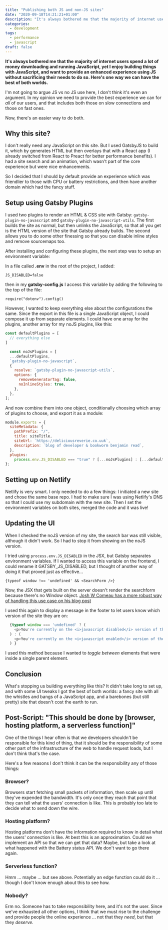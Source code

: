 ```yaml
---
title: "Publishing both JS and non-JS sites"
date: "2020-09-18T14:21:21+01:00"
description: "It's always bothered me that the majority of internet users spend a lot of money downloading and running JavaScript, yet I enjoy building things with JavaScript, and want to provide an enhanced experience using JS ... without sacrificing their needs to do so. Now, there's an easier way to do both."
categories:
  - development
tags:
  - performance
  - javascript
draft: false
---
```


**It's always bothered me that the majority of internet users spend a lot of money downloading and running JavaScript, yet I enjoy building things with JavaScript, and want to provide an enhanced experience using JS without sacrificing their needs to do so. Here's one way we can have the best of both worlds.**

I'm not going to argue JS vs no JS use here, I don't think it's even an argument. In my opinion we need to provide the best experience we can for _all_ of our users, and that includes both those on slow connections and those on fast ones.

Now, there's an easier way to do both.

## Why this site?

I don't really need any JavaScript on this site. But I used GatsbyJS to build it, which by generates HTML but then overlays that with a React app (I already switched from React to Preact for better performance benefits). I had a site search and an animation, which wasn't part of the core experience but were nice enhancements.

So I decided that I should by default provide an experience which was friendlier to those with CPU or battery restrictions, and then have another domain which had the fancy stuff.

## Setup using Gatsby Plugins

I used two plugins to render an HTML & CSS site with Gatsby: `gatsby-plugin-no-javascript` and `gatsby-plugin-no-javascript-utils`. The first builds the site as normal, but then unlinks the JavaScript, so that all you get is the HTML version of the site that Gatsby already builds. The second allows you to do some other finessing so that you can disable inline styles and remove sourcemaps too.

After installing and configuring these plugins, the next step was to setup an environment variable:

In a file called **.env** in the root of the project, I added:

```
JS_DISABLED=false
```

then in my **gatsby-config.js** I access this variable by adding the following to the top of the file:

```
require("dotenv").config()
```

However, I wanted to keep everything else about the configurations the same. Since the export in this file is a single JavaScript object, I could compose it up from separate elements. I could have one array for the plugins, another array for my noJS plugins, like this:

```js
const defaultPlugins = [
  // everything else
]

  const noJsPlugins = [
  ...defaultPlugins,
  `gatsby-plugin-no-javascript`,
  {
    resolve: `gatsby-plugin-no-javascript-utils`,
    options: {
      removeGeneratorTag: false,
      noInlineStyles: true,
    },
  },
];
```

And now combine them into one object, conditionally choosing which array of plugins to choose, and export it as a module:

```js
module.exports = {
  siteMetadata: {
    pathPrefix: "/",
    title: siteTitle,
    siteUrl: `https://deliciousreverie.co.uuk`,
    description: `blog of developer & bookworm benjamin read`,
  },
  plugins:
    process.env.JS_DISABLED === "true" ? [...noJsPlugins] : [...defaultPlugins],
};
```

## Setting up on Netlify

Netlify is very smart. I only needed to do a few things: I initiated a new site and chose the same base repo. I had to make sure I was using Netlify's DNS so that I could use my subdomain with the new site. Then I set the environment variables on both sites, merged the code and it was live!

## Updating the UI

When I checked the noJS version of my site, the search bar was still visible, although it didn't work. So I had to stop it from showing on the noJS version.

I tried using `process.env.JS_DISABLED` in the JSX, but Gatsby separates environment variables. If I wanted to access this variable on the frontend, I could rename it GATSBY_JS_DISABLED, but I thought of another way of doing it that proved just as effective...

```
{typeof window !== 'undefined' && <SearchForm />}
```

Now, the JSX that gets built on the server doesn't render the searchform because there's no Window object. [Josh W Comeau has a more robust way of handling this use case on his blog post](https://joshwcomeau.com/react/the-perils-of-rehydration/)

I used this again to display a message in the footer to let users know which version of the site they are on:

```js
  {typeof window === 'undefined' ? (
    <p>You're currently on the <i>javascript disabled</i> version of the site. To enable the site search and some pretty animations, <a href="https://jsenabled.deliciousreverie.co.uk">view the javascript enabled react app</a>.</p>
  ) : (
    <p>You're currently on the <i>javascript enabled</i> version of the site. if you need to conserve your battery or CPU, <a href="https://deliciousreverie.co.uk">view the HTML & CSS only site</a>.</p>
  ) }
```

I used this method because I wanted to _toggle between_ elements that were inside a single parent element.

## Conclusion

What's stopping us building everything like this? It didn't take long to set up, and with some UI tweaks I got the best of both worlds: a fancy site with all the whistles and bangs of a JavaScript app, and a barebones (but still pretty) site that doesn't cost the earth to run.

## Post-Script: "This should be done by [browser, hosting platform, a serverless function]"

One of the things I hear often is that we developers shouldn't be responsible for this kind of thing, that it should be the responsibility of some other part of the infrastructure of the web to handle request loads, but I don't think that's the case.

Here's a few reasons I don't think it can be the responsibility any of those things:

### Browser?

Browsers start fetching small packets of information, then scale up until they've expended the bandwidth. It's only once they reach that point that they can tell what the users' connection is like. This is probably too late to decide what to send down the wire.

### Hosting platform?

Hosting platforms don't have the information required to know in detail what the users' connection is like. At best this is an approximation. Could we implement an API so that we can get that data? Maybe, but take a look at what happened with the Battery status API. We don't want to go there again.

### Serverless function?

Hmm ... maybe ... but see above. Potentially an edge function could do it ... though I don't know enough about this to see how.

### Nobody?

Erm no. Someone has to take responsibility here, and it's not the user. Since we've exhausted all other options, I think that we must rise to the challenge and provide people the online experience ... not that they _need_, but that they _deserve_.
